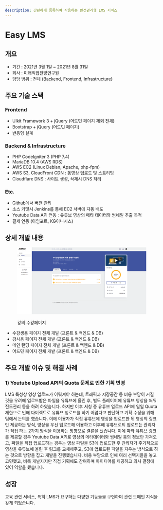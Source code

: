 ```yaml
---
description: 간편하게 등록하여 사용하는 완전관리형 LMS 서비스
---
```


# Easy LMS

## 개요

* 기간 : 2021년 3월 1일 \~ 2021년 8월 31일
* 회사 : 미래직업전망연구원
* 담당 범위 : 전체 (Backend, Frontend, Infrastructure)



## 주요 기술 스택

### Frontend

* UIkit Framework 3 + jQuery (어드민 페이지 제외 전체)
* Bootstrap + jQuery (어드민 페이지)
* 반응형 설계

### Backend & Infrastructure

* PHP CodeIgniter 3 (PHP 7.4)
* MariaDB 10.4 (AWS RDS)
* AWS EC2 (Linux Debian, Apache, php-fpm)
* AWS S3, CloudFront CDN : 동영상 업로드 및 스트리밍
* Cloudflare DNS : 사이트 생성, 삭제시 DNS 처리

### Etc.

* Github에서 버전 관리
* 소스 커밋시 Jenkins를 통해 EC2 서버에 자동 배포
* Youtube Data API 연동 : 유튜브 영상의 메타 데이터와 썸네일 추출 목적
* 결제 연동 (아임포트, KG이니시스)



## 상세 개발 내용

<figure><img src="../../.gitbook/assets/Untitled (8).png" alt=""><figcaption><p>강의 수강페이지</p></figcaption></figure>

* 수강생용 페이지 전체 개발 (프론트 & 백엔드 & DB)
* 강사용 페이지 전체 개발 (프론트 & 백엔드 & DB)
* 메인 랜딩 페이지 전체 개발 (프론트 & 백엔드 & DB)
* 어드민 페이지 전체 개발 (프론트 & 백엔드 & DB)



## 주요 개발 이슈 및 해결 사례

### 1) Youtube Upload API의 Quota 문제로 인한 기획 변경

LMS 특성상 영상 업로드가 이뤄져야 하는데, 트래픽과 저장공간 등 비용 부담이 커질 것을 우려해 업로드받은 파일을 유튜브에 올린 후, 별도 플레이어에 유튜브 영상을 씌워 진도관리 등을 하려 하였습니다. 하지만 이후 서칭 중 유튜브 업로드 API에 일일 Quota 제한으로 인해 다이렉트로 유튜브 업로드를 하기 어렵다고 판단하고 기획 수정을 위해 팀에서 논의를 했습니다. 이에 이용자가 직접 유튜브에 영상을 업로드한 뒤 영상의 링크만 제공하는 방식, 영상을 우선 업로드해 이용하고 이후에 유튜브로의 업로드는 관리자가 직접 하는 2가지 방식을 이용하는 방향으로 결론을 냈습니다. 이에 따라 유튜브 링크를 제공할 경우 Youtube Data API로 영상의 메타데이터와 썸네일 등의 정보만 가져오고, 파일을 직접 업로드하는 경우는 영상 파일을 S3에 업로드한 후 관리자가 주기적으로 영상을 유튜브에 올린 후 링크를 교체해주고, S3에 업로드된 파일을 지우는 방식으로 하는 것으로 방향을 잡고 개발을 진행했습니다. 비용 부담으로 인해 여러 선택지들을 놓고 고민했고, 비록 개발자지만 직접 기획에도 참여하며 아이디어를 제공하고 의사 결정에 있어 역할을 했습니다.



## 성장

교육 관련 서비스, 특히 LMS가 요구하는 다양한 기능들을 구현하며 관련 도메인 지식을 갖게 되었습니다.
